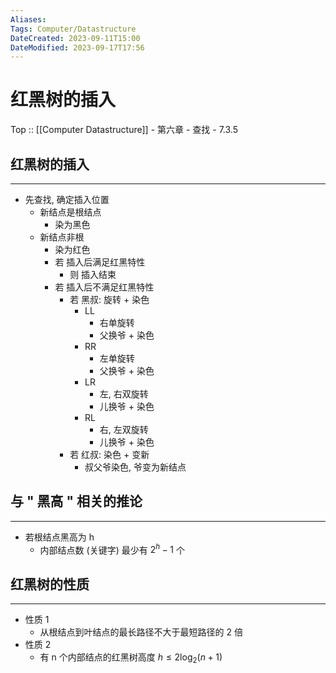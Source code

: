 ```yaml
---
Aliases: 
Tags: Computer/Datastructure 
DateCreated: 2023-09-11T15:00
DateModified: 2023-09-17T17:56
---
```

# 红黑树的插入

Top :: [[Computer Datastructure]] - 第六章 - 查找 - 7.3.5

## 红黑树的插入
---
- 先查找, 确定插入位置
	- 新结点是根结点
		- 染为黑色
	- 新结点非根
		- 染为红色
		- 若 插入后满足红黑特性
			- 则 插入结束
		- 若 插入后不满足红黑特性
			- 若 黑叔: 旋转 + 染色
				- LL
					- 右单旋转
					- 父换爷 + 染色
				- RR
					- 左单旋转
					- 父换爷 + 染色
				- LR
					- 左, 右双旋转
					- 儿换爷 + 染色
				- RL
					- 右, 左双旋转
					- 儿换爷 + 染色
			- 若 红叔: 染色 + 变新
				- 叔父爷染色, 爷变为新结点

## 与 " 黑高 " 相关的推论
---
- 若根结点黑高为 h
	- 内部结点数 (关键字) 最少有 $2^{h}-1$ 个

## 红黑树的性质
---
- 性质 1
	- 从根结点到叶结点的最长路径不大于最短路径的 2 倍
 - 性质 2
	 - 有 n 个内部结点的红黑树高度 $h\leq 2\log_{2}(n+1)$
